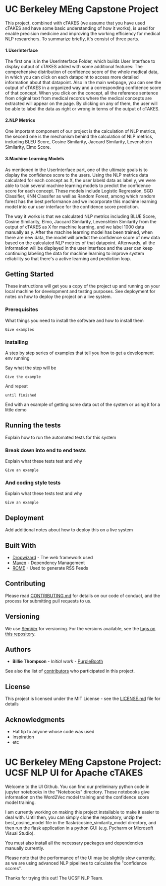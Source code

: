 # UC Berkeley MEng Capstone Project

This project, combined with cTAKES (we assume that you have used cTAKES and have some basic understanding of how it works), is used for enable precision medicine and improving the working efficiency for medical NLP researchers. To summarize briefly, it's consist of three parts. 

#### 1.UserInterface
The first one is in the UserInterface Folder, which builds User Interface to display output of cTAKES added with some additional features: The comprehensive distribution of confidence score of the whole medical data, in which you can click on each datapoint to access more detailed information about that datapoint. Also in the main webpage, you can see the output of cTAKES in a organized way and a corresponding confidence score of that concept. When you click on the concept, all the reference sentence from original text from medical records where the medical concepts are extracted will appear on the page. By clicking on any of them, the user will be able to label the data as right or wrong in terms of the output of cTAKES.

#### 2.NLP Metrics
One important component of our project is the calculation of NLP metrics, the second one is the mechanism behind the calculation of NLP metrics, including BLEU Score, Cosine Similarity, Jaccard Similarity, Levenshtein Similarity, Elmo Score.

#### 3.Machine Learning Models
As mentioned in the UserInterface part, one of the ultimate goals is to display the confidence score to the users. Using the NLP metrics data calculated for each concept as X, the user labeld data as label y, we were able to train several machine learning models to predict the confidence score for each concept. These models include Logistic Regression, SGD Classifier, KNN Classifer as well as Random Forest, among which random forest has the best performance and we incorporate this machine learning model into our user interface for the confidence score prediction.

The way it works is that we calculated NLP metrics including BLUE Score, Cosine Similarity, Elmo, Jaccard Similarity, Levenshtein Similarity from the output of cTAKES as X for machine learning, and we label 1000 data manually as y. After the machine learning model has been trained, when there are new data, the model will predict the confidence score of new data based on the calculated NLP metrics of that datapoint. Afterwards, all the information will be displayed in the user interface and the user can keep continuing labeling the data for machine learning to improve system reliability so that there's a active learning and prediction loop.

## Getting Started

These instructions will get you a copy of the project up and running on your local machine for development and testing purposes. See deployment for notes on how to deploy the project on a live system.

### Prerequisites

What things you need to install the software and how to install them

```
Give examples
```

### Installing

A step by step series of examples that tell you how to get a development env running

Say what the step will be

```
Give the example
```

And repeat

```
until finished
```

End with an example of getting some data out of the system or using it for a little demo

## Running the tests

Explain how to run the automated tests for this system

### Break down into end to end tests

Explain what these tests test and why

```
Give an example
```

### And coding style tests

Explain what these tests test and why

```
Give an example
```

## Deployment

Add additional notes about how to deploy this on a live system

## Built With

* [Dropwizard](http://www.dropwizard.io/1.0.2/docs/) - The web framework used
* [Maven](https://maven.apache.org/) - Dependency Management
* [ROME](https://rometools.github.io/rome/) - Used to generate RSS Feeds

## Contributing

Please read [CONTRIBUTING.md](https://gist.github.com/PurpleBooth/b24679402957c63ec426) for details on our code of conduct, and the process for submitting pull requests to us.

## Versioning

We use [SemVer](http://semver.org/) for versioning. For the versions available, see the [tags on this repository](https://github.com/your/project/tags). 

## Authors

* **Billie Thompson** - *Initial work* - [PurpleBooth](https://github.com/PurpleBooth)

See also the list of [contributors](https://github.com/your/project/contributors) who participated in this project.

## License

This project is licensed under the MIT License - see the [LICENSE.md](LICENSE.md) file for details

## Acknowledgments

* Hat tip to anyone whose code was used
* Inspiration
* etc

# UC Berkeley MEng Capstone Project: UCSF NLP UI for Apache cTAKES

Welcome to the UI Github.
You can find our preliminary python code in jupyter notebooks in the "Notebooks" directory.
These notebooks give information on the Word2Vec model training and the confidence score model training.

I am currently working on making this project installable to make it easier to deal with.
Until then, you can simply clone the repository, unzip the best_cosine_model file in the flaskr/cosine_similarity_model directory, and then run the flask application in a python GUI (e.g. Pycharm or Microsoft Visual Studio).

You must also install all the necessary packages and dependencies manually currently.

Please note that the performance of the UI may be slightly slow currently, as we are using advanced NLP pipelines to calculate the "confidence scores".

Thanks for trying this out!
The UCSF NLP Team.
